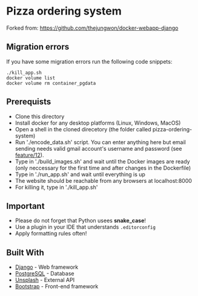 # Pizza ordering system
Forked from: https://github.com/thejungwon/docker-webapp-django

## Migration errors
If you have some migration errors run the following code snippets:
```
./kill_app.sh
docker volume list
docker volume rm container_pgdata
```

## Prerequists
- Clone this directory
- Install docker for any desktop platforms (Linux, Windows, MacOS)
- Open a shell in the cloned direcetory (the folder called pizza-ordering-system)
- Run './encode_data.sh' script. You can enter anything here but email sending needs valid gmail account's username and password (see [feature/12](https://github.com/fovecsernyes/pizza-ordering-system/tree/feature/12)).
- Type in './build_images.sh' and wait until the Docker images are ready (only neccessary for the first time and after changes in the Dockerfile)
- Type in './run_app.sh' and wait until everything is up
- The website should be reachable from any browsers at localhost:8000
- For killing it, type in './kill_app.sh'

## Important
- Please do not forget that Python usees **snake_case**!
- Use a plugin in your IDE that understands `.editorconfig`
- Apply formatting rules often!

## Built With

* [Django](https://www.djangoproject.com/) - Web framework
* [PostgreSQL](https://www.postgresql.org/) - Database
* [Unsplash](https://source.unsplash.com/) - External API
* [Bootstrap](https://getbootstrap.com/) - Front-end framework

